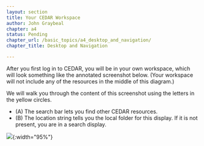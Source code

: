 ```yaml
---
layout: section
title: Your CEDAR Workspace
author: John Graybeal
chapter: a4
status: Pending
chapter_url: /basic_topics/a4_desktop_and_navigation/
chapter_title: Desktop and Navigation

---
```

After you first log in to CEDAR, you will be in your own workspace, which will look something like the annotated screenshot below. 
(Your workspace will not include any of the resources in the middle of this diagram.)

We will walk you through the content of this screenshot using the letters in the yellow circles.

* (A) The search bar lets you find other CEDAR resources. 
* (B) The location string tells you the local folder for this display. If it is not present, you are in a search display.


![](https://github.com/metadatacenter/cedar-manual/raw/master/docs/assets/imgs/cedar-workspace-annotated-20190911.png){:width="95%"}
